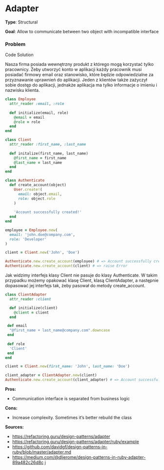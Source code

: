 # Adapter

**Type**: Structural

**Goal**: Allow to communicate between two object with incompatible interface

### Problem
Code
Solution

Nasza firma posiada wewnętrzny produkt z którego mogą korzystać tylko pracownicy. Żeby utworzyć konto w aplikacji każdy pracownik musi posiadać firmowy email oraz stanowisko, które będzie odpowiedzialne za przyznawanie uprawnień do aplikacji. Jeden z klientów także zażyczył sobie dostęp do aplikacji, jednakże aplikacja ma tylko informacje o imieniu i nazwisku klienta. 

``` Ruby
class Employee
  attr_reader :email, :role
  
  def initialize(email, role)
    @email = email
    @role = role
  end
end

class Client
  attr_reader :first_name, :last_name
  
  def initalize(first_name, last_name)
    @first_name = first_name
    @last_name = last_name
  end
end

class Authenticate
  def create_account(object)
    User.create!(
      email: object.email,
      role: object.role
    )
    
    'Account successfully created!'
  end
end

employee = Employee.new(
  email: 'john.doe@company.com',
  role: 'Developer'
)

client = Client.new('John', 'Doe')

Authenticate.new.create_account(employee) # => Account successfully created!
Authenticate.new.create_account(client) # => raise Error
```

Jak widzimy interfejs klasy Client nie pasuje do klasy Authenticate. W takim przypadku możemy opakować klasę Client, klasą ClientAdapter, a następnie dopasować jej interfejs tak, żeby pasował do metody create_account. 

``` Ruby
class ClientAdapter
  attr_reader :client

  def initialize(client)
    @client = client
  end

 def email
  "@first_name + last_name@company.com".downcase
 end
 
 def role
  'Client'
 end
end

client = Client.new(first_name: 'John', last_name: 'Doe')

client_adapter = ClientAdapter.new(client)
Authenticate.new.create_account(client_adapter) # => Account successfully created!
```

**Pros:**
- Communication interface is separated from business logic

**Cons:**
- Increase complexity. Sometimes it’s better rebuild the class

**Sources:**
- https://refactoring.guru/design-patterns/adapter
- https://refactoring.guru/design-patterns/adapter/ruby/example
- https://github.com/davidgf/design-patterns-in-ruby/blob/master/adapter.md
- https://medium.com/@dljerome/design-patterns-in-ruby-adapter-89a482c26d8c
j

